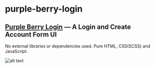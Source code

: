 # purple-berry-login

## [Purple Berry Login](https://purple-berry-login.devangmistry.com) — A Login and Create Account Form UI

No external libraries or dependencies used. Pure HTML, CSS(SCSS) and JavaScript.

![alt text][logo]

[logo]: https://purple-berry-login.devangmistry.com/static/assets/images/meta-cover.jpg "Purple Berry Login UI"
